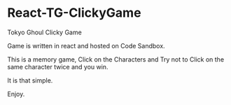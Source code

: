 # React-TG-ClickyGame

Tokyo Ghoul Clicky Game

Game is written in react and hosted on Code Sandbox.   

This is a memory game, Click on the Characters and Try not to Click on the same character twice and you win.

It is that simple.

Enjoy.